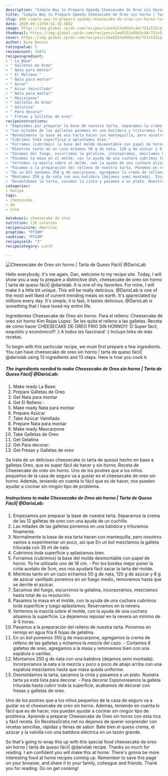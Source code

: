 ```yaml
---
description: "Simple Way to Prepare Speedy Cheesecake de Oreo sin horno | Tarta de Queso Fácil| @DarixLab"
title: "Simple Way to Prepare Speedy Cheesecake de Oreo sin horno | Tarta de Queso Fácil| @DarixLab"
slug: 844-simple-way-to-prepare-speedy-cheesecake-de-oreo-sin-horno-tarta-de-queso-facil-darixlab
date: 2020-09-11T09:51:35.586Z
image: https://img-global.cpcdn.com/recipes/c2ee9253a95b5c4d/751x532cq70/cheesecake-de-oreo-sin-horno-tarta-de-queso-facil-darixlab-foto-principal.jpg
thumbnail: https://img-global.cpcdn.com/recipes/c2ee9253a95b5c4d/751x532cq70/cheesecake-de-oreo-sin-horno-tarta-de-queso-facil-darixlab-foto-principal.jpg
cover: https://img-global.cpcdn.com/recipes/c2ee9253a95b5c4d/751x532cq70/cheesecake-de-oreo-sin-horno-tarta-de-queso-facil-darixlab-foto-principal.jpg
author: Nina Dennis
ratingvalue: 5
reviewcount: 16872
recipeingredient:
- " La Base"
- " Galletas de Oreo"
- " Nata para montar"
- " El Relleno "
- " Nata para montar"
- " Azcar"
- " Azcar Vainillado"
- " Nata para montar"
- " Mascarpone"
- " Galletas de Oreo"
- " Gelatina"
- " Para decorar"
- " Fresas y Galletas de oreo"
recipeinstructions:
- "Empezamos por preparar la base de nuestra tarta. Separamos la crema de las 12 galletas de oreo con una ayuda de un cuchillo."
- "Las mitades de las galletas ponemos en una batidora y trituramos finamente."
- "Normalmente la base de esa tarta hacen con mantequilla, pero nosotros vamos a experimentar un poco, así que En un bol mezclamos la galleta triturada con 35 ml de nata."
- "Cubrimos toda superficie y aplastamos bien."
- "Forramos (cubrimos) la base del molde desmontable con papel de horno. Yo he utilizado uno de 16 cm.  Por los bordes mejor poner la cinta acetato de 5cm, eso nos ayudará fácil sacar la tarta del molde."
- "Mientras tanto en un cazo echamos 50 g de nata, 120 g de azúcar y 8 g de azúcar vanillado ponemos en un fuego medio, removemos hasta que se derrite el azúcar."
- "Sacamos del fuego, escurrimos la gelatina, incorporamos, mezclamos hasta total de su resolución."
- "Pasamos la masa en el molde, con la ayuda de una cuchara cubrimos toda superficie y luego aplastamos. Reservamos en la nevera."
- "Vertemos la mazcla sobre el molde, con la ayuda de una cuchara alisamos la superficie. La dejaremos reposar en la nevera un mínimo de 4-5 horas."
- "Pasamos a la preparación del relleno de nuestra tarta. Ponemos en remojo en agua fría 6 hojas de gelatina."
- "En un bol ponemos 350 g de mascarpone, agregamos la crema de relleno de las galletas y echamos la mezcla del cazo.  Cortamos 6 galletas de oreo, agregamos a la masa y removemos bien con una espátula o varillas."
- "Montamos 250 g de nata con una batidora (dejamos semi montada). Incorporamos la nata a la mezcla y poco a poco de abajo arriba con una espátula mezclamos hasta que masa queda uniforme."
- "Desmoldamos la tarta, sacamos la cinta y pasamos a un plato. Nuestra tarta ya está lista para decorar. Para decorar Espolvoreamos la galleta triturada hasta cubrir toda la superficie, acabamos de decorar con fresas y galletas de oreo."
categories:
- Recipe
tags:
- cheesecake
- de
- oreo

katakunci: cheesecake de oreo 
nutrition: 118 calories
recipecuisine: American
preptime: "PT30M"
cooktime: "PT43M"
recipeyield: "3"
recipecategory: Lunch

---
```



![Cheesecake de Oreo sin horno | Tarta de Queso Fácil| @DarixLab](https://img-global.cpcdn.com/recipes/c2ee9253a95b5c4d/751x532cq70/cheesecake-de-oreo-sin-horno-tarta-de-queso-facil-darixlab-foto-principal.jpg)

Hello everybody, it's me again, Dan, welcome to my recipe site. Today, I will show you a way to prepare a distinctive dish, cheesecake de oreo sin horno | tarta de queso fácil| @darixlab. It is one of my favorites. For mine, I will make it a little bit unique. This will be really delicious.
 @DarixLab is one of the most well liked of current trending meals on earth. It's appreciated by millions every day. It's simple, it is fast, it tastes delicious.  @DarixLab is something that I have loved my entire life.

Ingredientes Cheesecake de Oreo sin horno. Para el relleno: Cheesecake de oreo sin horno Kim Rojas López. Se les quita el relleno a las galletas. Receta de cómo hacer CHEESECAKE DE OREO FRIO SIN HORNO!!! :D Super fácil, exquisito y económico!!! :) A todos les fascinará! :) Incluye links de más recetas.


To begin with this particular recipe, we must first prepare a few ingredients. You can have cheesecake de oreo sin horno | tarta de queso fácil| @darixlab using 13 ingredients and 13 steps. Here is how you cook it.

<!--inarticleads1-->

##### The ingredients needed to make Cheesecake de Oreo sin horno | Tarta de Queso Fácil| @DarixLab:

1. Make ready  La Base:
1. Prepare  Galletas de Oreo
1. Get  Nata para montar
1. Get  El Relleno :
1. Make ready  Nata para montar
1. Prepare  Azúcar
1. Take  Azúcar Vainillado
1. Prepare  Nata para montar
1. Make ready  Mascarpone
1. Take  Galletas de Oreo
1. Get  Gelatina
1. Get  Para decorar:
1. Get  Fresas y Galletas de oreo


Se trata de un delicioso cheesecake (o tarta de queso) hecho en base a galletas Oreo, que es super fácil de hacer y sin horno. Receta de Cheesecake de oreo sin horno. Uno de los postres que a los niños pequeños de la casa de seguro va a gustar es el cheesecake de oreo sin horno. Además, teniendo en cuenta lo fácil que es de hacer, nos pueden ayudar a cocinar sin ningún tipo de problema. 

<!--inarticleads2-->

##### Instructions to make Cheesecake de Oreo sin horno | Tarta de Queso Fácil| @DarixLab:

1. Empezamos por preparar la base de nuestra tarta. Separamos la crema de las 12 galletas de oreo con una ayuda de un cuchillo.
1. Las mitades de las galletas ponemos en una batidora y trituramos finamente.
1. Normalmente la base de esa tarta hacen con mantequilla, pero nosotros vamos a experimentar un poco, así que En un bol mezclamos la galleta triturada con 35 ml de nata.
1. Cubrimos toda superficie y aplastamos bien.
1. Forramos (cubrimos) la base del molde desmontable con papel de horno. Yo he utilizado uno de 16 cm.  - Por los bordes mejor poner la cinta acetato de 5cm, eso nos ayudará fácil sacar la tarta del molde.
1. Mientras tanto en un cazo echamos 50 g de nata, 120 g de azúcar y 8 g de azúcar vanillado ponemos en un fuego medio, removemos hasta que se derrite el azúcar.
1. Sacamos del fuego, escurrimos la gelatina, incorporamos, mezclamos hasta total de su resolución.
1. Pasamos la masa en el molde, con la ayuda de una cuchara cubrimos toda superficie y luego aplastamos. Reservamos en la nevera.
1. Vertemos la mazcla sobre el molde, con la ayuda de una cuchara alisamos la superficie. La dejaremos reposar en la nevera un mínimo de 4-5 horas.
1. Pasamos a la preparación del relleno de nuestra tarta. Ponemos en remojo en agua fría 6 hojas de gelatina.
1. En un bol ponemos 350 g de mascarpone, agregamos la crema de relleno de las galletas y echamos la mezcla del cazo.  - Cortamos 6 galletas de oreo, agregamos a la masa y removemos bien con una espátula o varillas.
1. Montamos 250 g de nata con una batidora (dejamos semi montada). Incorporamos la nata a la mezcla y poco a poco de abajo arriba con una espátula mezclamos hasta que masa queda uniforme.
1. Desmoldamos la tarta, sacamos la cinta y pasamos a un plato. Nuestra tarta ya está lista para decorar. - Para decorar Espolvoreamos la galleta triturada hasta cubrir toda la superficie, acabamos de decorar con fresas y galletas de oreo.


Uno de los postres que a los niños pequeños de la casa de seguro va a gustar es el cheesecake de oreo sin horno. Además, teniendo en cuenta lo fácil que es de hacer, nos pueden ayudar a cocinar sin ningún tipo de problema. Aprende a preparar Cheesecake de Oreo sin horno con esta rica y fácil receta. En RecetasGratis.net no dejamos de querer sorprender con recetas sencillas, rápidas y llenas de sabor. Bate bien el queso crema, el azúcar y la vainilla con una batidora eléctrica en un tazón grande. 

So that's going to wrap this up with this special food cheesecake de oreo sin horno | tarta de queso fácil| @darixlab recipe. Thanks so much for reading. I am confident you will make this at home. There's gonna be more interesting food at home recipes coming up. Remember to save this page on your browser, and share it to your family, colleague and friends. Thank you for reading. Go on get cooking!
